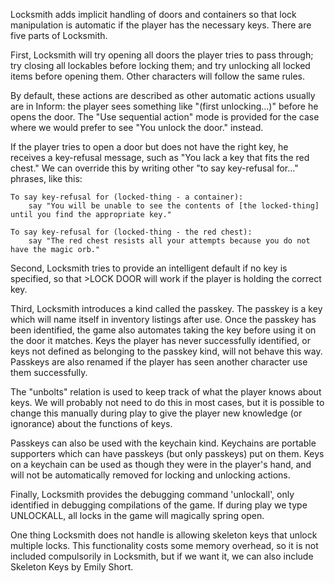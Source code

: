 Locksmith adds implicit handling of doors and containers so that lock manipulation is automatic if the player has the necessary keys.  There are five parts of Locksmith.

First, Locksmith will try opening all doors the player tries to pass through; try closing all lockables before locking them; and try unlocking all locked items before opening them. Other characters will follow the same rules.

By default, these actions are described as other automatic actions usually are in Inform: the player sees something like "(first unlocking...)" before he opens the door. The "Use sequential action" mode is provided for the case where we would prefer to see "You unlock the door." instead.

If the player tries to open a door but does not have the right key, he receives a key-refusal message, such as "You lack a key that fits the red chest." We can override this by writing other "to say key-refusal for..." phrases, like this:

	To say key-refusal for (locked-thing - a container):
		say "You will be unable to see the contents of [the locked-thing] until you find the appropriate key."

	To say key-refusal for (locked-thing - the red chest):
		say "The red chest resists all your attempts because you do not have the magic orb."

Second, Locksmith tries to provide an intelligent default if no key is specified, so that >LOCK DOOR will work if the player is holding the correct key.

Third, Locksmith introduces a kind called the passkey.  The passkey is a key which will name itself in inventory listings after use. Once the passkey has been identified, the game also automates taking the key before using it on the door it matches.  Keys the player has never successfully identified, or keys not defined as belonging to the passkey kind, will not behave this way. Passkeys are also renamed if the player has seen another character use them successfully.

The "unbolts" relation is used to keep track of what the player knows about keys. We will probably not need to do this in most cases, but it is possible to change this manually during play to give the player new knowledge (or ignorance) about the functions of keys.

Passkeys can also be used with the keychain kind. Keychains are portable supporters which can have passkeys (but only passkeys) put on them. Keys on a keychain can be used as though they were in the player's hand, and will not be automatically removed for locking and unlocking actions.

Finally, Locksmith provides the debugging command 'unlockall', only identified in debugging compilations of the game.  If during play we type UNLOCKALL, all locks in the game will magically spring open.

One thing Locksmith does not handle is allowing skeleton keys that unlock multiple locks. This functionality costs some memory overhead, so it is not included compulsorily in Locksmith, but if we want it, we can also include Skeleton Keys by Emily Short.

